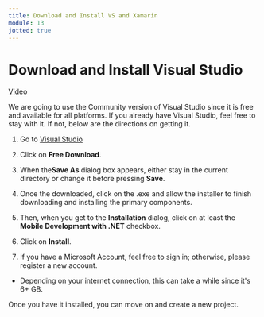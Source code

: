 ```yaml
---
title: Download and Install VS and Xamarin
module: 13
jotted: true
---
```


# Download and Install Visual Studio

<a href="https://umontana.zoom.us/rec/play/u8YoI7z7rm83EoadsASDBf54W43sKqushiUcqaIOnx7hVnNSMFWgZ7ZENOXqDs5jhZjNBpaNBFN7vorM?continueMode=true&_x_zm_rtaid=DlWtLI-zRlCUpYLqasgjPA.1585764072172.6cf1bc0be13f13c9ac0eb5ca428d956c&_x_zm_rhtaid=855">Video</a>

We are going to use the Community version of Visual Studio since it is free and available for all platforms.  If you already have Visual Studio, feel free to stay with it.  If not, below are the directions on getting it.

1. Go to [Visual Studio](https://visualstudio.microsoft.com/downloads/)
2. Click on **Free Download**.
3. When the**Save As** dialog box appears, either stay in the current directory or change it before pressing **Save**.
4. Once the downloaded, click on the .exe and allow the installer to finish downloading and installing the primary components.
5. Then, when you get to the **Installation** dialog, click on at least the **Mobile Development with .NET** checkbox.
6. Click on **Install**.

7. If you have a Microsoft Account, feel free to sign in; otherwise, please register a new account.

* Depending on your internet connection, this can take a while since it's 6+ GB.

Once you have it installed, you can move on and create a new project.
